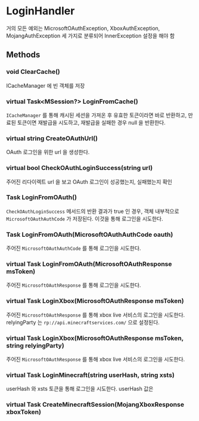 # LoginHandler

거의 모든 예외는 MicrosoftOAuthException, XboxAuthException, MojangAuthException 세 가지로 분류되어 InnerException 설정을 해야 함

## Methods

### void ClearCache()

ICacheManager 에 빈 객체를 저장

### virtual Task<MSession?> LoginFromCache()

`ICacheManager` 를 통해 캐시된 세션을 가져온 후 유효한 토큰이라면 바로 반환하고, 만료된 토큰이면 재발급을 시도하고, 재발급을 실패한 경우 null 을 반환한다.

### virtual string CreateOAuthUrl()

OAuth 로그인을 위한 url 을 생성한다.

### virtual bool CheckOAuthLoginSuccess(string url)

주어진 리다이렉트 url 을 보고 OAuth 로그인이 성공했는지, 실패했는지 확인

### Task<MSession> LoginFromOAuth()

`CheckOAuthLoginSuccess` 메서드의 반환 결과가 true 인 경우, 객체 내부적으로 `MicrosoftOAuthAuthCode` 가 저장된다. 이것을 통해 로그인을 시도한다. 

### Task<MSession> LoginFromOAuth(MicrosoftOAuthAuthCode oauth)

주어진 `MicrosoftOAuthAuthCode` 를 통해 로그인을 시도한다.

### virtual Task<MSession> LoginFromOAuth(MicrosoftOAuthResponse msToken)

주어진 `MicrosoftOAuthResponse` 를 통해 로그인을 시도한다.

### virtual Task<XboxAuthResponse> LoginXbox(MicrosoftOAuthResponse msToken)

주어진 `MicrosoftOAuthResponse` 를 통해 xbox live 서비스의 로그인을 시도한다. relyingParty 는 `rp://api.minecraftservices.com/` 으로 설정된다.

### virtual Task<XboxAuthResponse> LoginXbox(MicrosoftOAuthResponse msToken, string relyingParty)

주어진 `MicrosoftOAuthResponse` 를 통해 xbox live 서비스의 로그인을 시도한다.

### virtual Task<MojangXboxLoginResponse> LoginMinecraft(string userHash, string xsts)

userHash 와 xsts 토큰을 통해 로그인을 시도한다. userHash 값은 

### virtual Task<MSession> CreateMinecraftSession(MojangXboxResponse xboxToken)